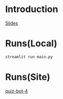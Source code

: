 # Introduction
[Slides](https://docs.google.com/presentation/d/1RqZ0NOK5kCgpsizuCm3WC-ftZHll81MMMkhF4xOe4vg/edit?usp=sharing)

# Runs(Local)
```python
streamlit run main.py
```

# Runs(Site)
[quiz-bot-4](https://quiz-bot-4.streamlit.app/)
